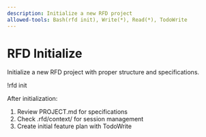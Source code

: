 ```yaml
---
description: Initialize a new RFD project
allowed-tools: Bash(rfd init), Write(*), Read(*), TodoWrite
---
```


# RFD Initialize

Initialize a new RFD project with proper structure and specifications.

!rfd init

After initialization:
1. Review PROJECT.md for specifications
2. Check .rfd/context/ for session management
3. Create initial feature plan with TodoWrite
